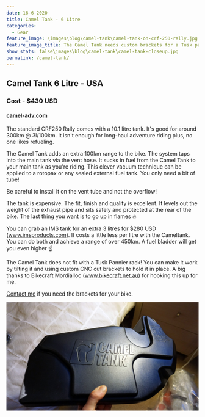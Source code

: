 ```yaml
---
date: 16-6-2020
title: Camel Tank - 6 Litre
categories:
  - Gear
feature_image: \images\blog\camel-tank\camel-tank-on-crf-250-rally.jpg
feature_image_title: The Camel Tank needs custom brackets for a Tusk pannier rack and is safely tucked behind the pannier
show_stats: false\images\blog\camel-tank\camel-tank-closeup.jpg
permalink: /camel-tank/
---
```

<h2>Camel Tank 6 Litre - USA</h2>
<h3>Cost - $430 USD</h3>
<h4><a href="https://camel-adv.com/">camel-adv.com</a></h4>
<p>
  The standard CRF250 Rally comes with a 10.1 litre tank. It's good for around 300km @ 3l/100km. It isn't enough for long-haul adventure riding plus, no one likes refueling. 
</p>
<p>
  The Camel Tank adds an extra 100km range to the bike. The system taps into the main tank via the vent hose. It sucks in fuel from the Camel Tank to your main tank as you're riding. This clever vacuum technique can be applied to a rotopax or any sealed external fuel tank. You only need a bit of tube!
</p>
<p>
  Be careful to install it on the vent tube and not the overflow!
</p>
<p>
  The tank is expensive. The fit, finish and quality is excellent. It levels out the weight of the exhaust pipe and sits safely and protected at the rear of the bike. The last thing you want is to go up in flames 🔥
</p>
<p>
  You can grab an IMS tank for an extra 3 litres for $280 USD (<a href="https://www.imsproducts.com/">www.imsproducts.com</a>). It costs a little less per litre with the Cameltank. You can do both and achieve a range of over 450km. A fuel bladder will get you even higher ☝
</p>
<p>
  The Camel Tank does not fit with a Tusk Pannier rack! You can make it work by tilting it and using custom CNC cut brackets to hold it in place. A big thanks to Bikecraft Mordialloc (<a href="www.bikecraft.net.au">www.bikecraft.net.au</a>) for hooking this up for me. 
</p>
<p>
  <a href="/contact">Contact me</a> if you need the brackets for your bike.
</p>
<img src="\images\blog\camel-tank\camel-tank-closeup.jpg" />